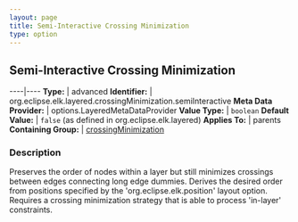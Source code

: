 ```yaml
---
layout: page
title: Semi-Interactive Crossing Minimization
type: option
---
```

## Semi-Interactive Crossing Minimization

----|----
**Type:** | advanced
**Identifier:** | org.eclipse.elk.layered.crossingMinimization.semiInteractive
**Meta Data Provider:** | options.LayeredMetaDataProvider
**Value Type:** | `boolean`
**Default Value:** | `false` (as defined in org.eclipse.elk.layered)
**Applies To:** | parents
**Containing Group:** | [crossingMinimization](org-eclipse-elk-layered-crossingMinimization)

### Description

Preserves the order of nodes within a layer but still minimizes crossings between edges connecting long edge dummies. Derives the desired order from positions specified by the 'org.eclipse.elk.position' layout option. Requires a crossing minimization strategy that is able to process 'in-layer' constraints.
